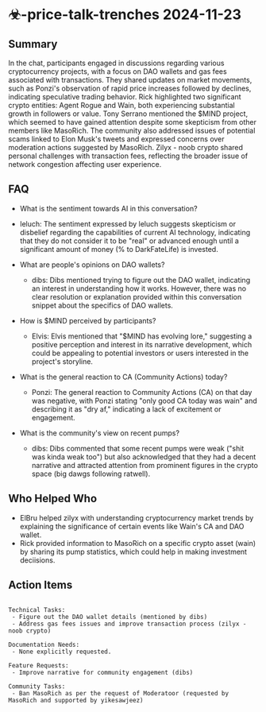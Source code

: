 # ☣-price-talk-trenches 2024-11-23

## Summary
 In the chat, participants engaged in discussions regarding various cryptocurrency projects, with a focus on DAO wallets and gas fees associated with transactions. They shared updates on market movements, such as Ponzi's observation of rapid price increases followed by declines, indicating speculative trading behavior. Rick highlighted two significant crypto entities: Agent Rogue and Wain, both experiencing substantial growth in followers or value. Tony Serrano mentioned the $MIND project, which seemed to have gained attention despite some skepticism from other members like MasoRich. The community also addressed issues of potential scams linked to Elon Musk's tweets and expressed concerns over moderation actions suggested by MasoRich. Zilyx - noob crypto shared personal challenges with transaction fees, reflecting the broader issue of network congestion affecting user experience.

## FAQ
 - What is the sentiment towards AI in this conversation?
  - leluch: The sentiment expressed by leluch suggests skepticism or disbelief regarding the capabilities of current AI technology, indicating that they do not consider it to be "real" or advanced enough until a significant amount of money (% to DarkFateLife) is invested.

- What are people's opinions on DAO wallets?
  - dibs: Dibs mentioned trying to figure out the DAO wallet, indicating an interest in understanding how it works. However, there was no clear resolution or explanation provided within this conversation snippet about the specifics of DAO wallets.

- How is $MIND perceived by participants?
  - Elvis: Elvis mentioned that "$MIND has evolving lore," suggesting a positive perception and interest in its narrative development, which could be appealing to potential investors or users interested in the project's storyline.

- What is the general reaction to CA (Community Actions) today?
  - Ponzi: The general reaction to Community Actions (CA) on that day was negative, with Ponzi stating "only good CA today was wain" and describing it as "dry af," indicating a lack of excitement or engagement.

- What is the community's view on recent pumps?
  - dibs: Dibs commented that some recent pumps were weak ("shit was kinda weak too") but also acknowledged that they had a decent narrative and attracted attention from prominent figures in the crypto space (big dawgs following ratwell).

## Who Helped Who
 - ElBru helped zilyx with understanding cryptocurrency market trends by explaining the significance of certain events like Wain's CA and DAO wallet.
- Rick provided information to MasoRich on a specific crypto asset (wain) by sharing its pump statistics, which could help in making investment deciisions.

## Action Items
 ```

Technical Tasks:
  - Figure out the DAO wallet details (mentioned by dibs)
  - Address gas fees issues and improve transaction process (zilyx - noob crypto)

Documentation Needs:
  - None explicitly requested.

Feature Requests:
  - Improve narrative for community engagement (dibs)

Community Tasks:
  - Ban MasoRich as per the request of Moderatoor (requested by MasoRich and supported by yikesawjeez)
```

